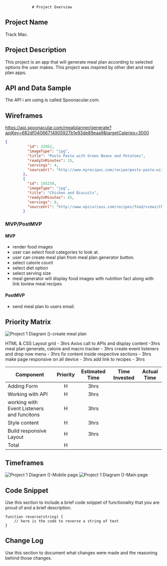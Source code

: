 				# Project Overview

## Project Name

Track Mac.

## Project Description

 This project is an app that will generate meal plan according to selected options the user makes. This project was inspired by other diet and meal plan apps.

## API and Data Sample
The API i am using is called Spoonacular.com.


## Wireframes
https://api.spoonacular.com/mealplanner/generate?apiKey=682df04066714905927b1e93de89eaa9&targetCaleries=3000

```json
{
          "id": 32952,
          "imageType": "jpg",
          "title": "Pesto Pasta with Green Beans and Potatoes",
          "readyInMinutes": 15,
          "servings": 4,
          "sourceUrl": "http://www.myrecipes.com/recipe/pesto-pasta-with-green-beans-potatoes-10000001150886/"
        },
        {
          "id": 185259,
          "imageType": "jpg",
          "title": "Chicken and Biscuits",
          "readyInMinutes": 45,
          "servings": 8,
          "sourceUrl": "http://www.epicurious.com/recipes/food/views/Chicken-and-Biscuits-51149130"
        }
```

### MVP/PostMVP
	 

#### MVP 
* render food images
* user can select food categories to look at.
* user can create meal plan  from meal plan generator button.
* select calorie count
* select diet option
* select serving size
* meal generator will display food images with nutrition fact along with link toview meal recipes

#### PostMVP  
* send meal plan to users email.

## Priority Matrix

![Project 1  Diagram ()-create meal plan](https://user-images.githubusercontent.com/89764557/131404962-f0f3de6c-82c8-4aaf-804b-d500e5374de9.jpg)


HTML & CSS Layout grid  - 3hrs
		Axios call to APIs and display content -3hrs
		meal plan generate, calorie and macro tracker - 3hrs
		create event listeners and drop now menu  -  3hrs
		fix content inside respective sections - 3hrs
		make page responsive on all device - 3hrs
		add link to recipes - 3hrs



| Component | Priority | Estimated Time | Time Invested | Actual Time |
| --- | :---: |  :---: | :---: | :---: |
| Adding Form | H | 3hrs|  | |
| Working with API | H | 3hrs| | |
| working with Event Listeners and funcitons | H | 3hrs | |
| Style content | H | 3hrs| | |
| Build responsive Layout | H | 3hrs | |
| Total | H | |  | |

## Timeframes
![Project 1  Diagram ()-Mobile page](https://user-images.githubusercontent.com/89764557/131405080-11a715a2-d1a1-45c8-b12e-df825c2becc0.jpg)
![Project 1  Diagram ()-Main page ](https://user-images.githubusercontent.com/89764557/131405043-e1142789-20fd-42b3-b10c-f3e74a315c50.jpg)

## Code Snippet

Use this section to include a brief code snippet of functionality that you are proud of and a brief description.  

```
function reverse(string) {
	// here is the code to reverse a string of text
}
```

## Change Log
 Use this section to document what changes were made and the reasoning behind those changes.  
		
		
